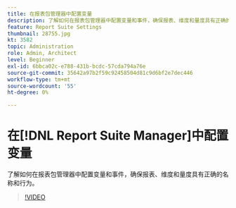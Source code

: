 ```yaml
---
title: 在报表包管理器中配置变量
description: 了解如何在报表包管理器中配置变量和事件，确保报表、维度和量度具有正确的名称和行为。
feature: Report Suite Settings
thumbnail: 28755.jpg
kt: 3582
topic: Administration
role: Admin, Architect
level: Beginner
exl-id: 6bbca02c-e788-431b-bcdc-57cda794a76e
source-git-commit: 35642a97b2f59c92458504d81c9d6bf2e7dec446
workflow-type: tm+mt
source-wordcount: '55'
ht-degree: 0%

---
```


# 在[!DNL Report Suite Manager]中配置变量

了解如何在报表包管理器中配置变量和事件，确保报表、维度和量度具有正确的名称和行为。

>[!VIDEO](https://video.tv.adobe.com/v/31220/?quality=12&learn=on&captions=chi_hans)

